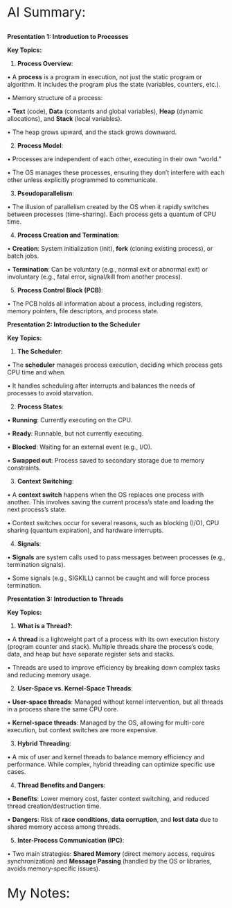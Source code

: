 <p style = "font-size: 30px;"> AI Summary:</p>

**Presentation 1: Introduction to Processes** 

**Key Topics:**

1. **Process Overview**:

• A **process** is a program in execution, not just the static program or algorithm. It includes the program plus the state (variables, counters, etc.).

• Memory structure of a process:

• **Text** (code), **Data** (constants and global variables), **Heap** (dynamic allocations), and **Stack** (local variables).

• The heap grows upward, and the stack grows downward.

2. **Process Model**:

• Processes are independent of each other, executing in their own “world.”

• The OS manages these processes, ensuring they don’t interfere with each other unless explicitly programmed to communicate.

3. **Pseudoparallelism**:

• The illusion of parallelism created by the OS when it rapidly switches between processes (time-sharing). Each process gets a quantum of CPU time.

4. **Process Creation and Termination**:

• **Creation**: System initialization (init), **fork** (cloning existing process), or batch jobs.

• **Termination**: Can be voluntary (e.g., normal exit or abnormal exit) or involuntary (e.g., fatal error, signal/kill from another process).

5. **Process Control Block (PCB)**:

• The PCB holds all information about a process, including registers, memory pointers, file descriptors, and process state.


**Presentation 2: Introduction to the Scheduler** 

**Key Topics:**

1. **The Scheduler**:

• The **scheduler** manages process execution, deciding which process gets CPU time and when.

• It handles scheduling after interrupts and balances the needs of processes to avoid starvation.

2. **Process States**:

• **Running**: Currently executing on the CPU.

• **Ready**: Runnable, but not currently executing.

• **Blocked**: Waiting for an external event (e.g., I/O).

• **Swapped out**: Process saved to secondary storage due to memory constraints.

3. **Context Switching**:

• A **context switch** happens when the OS replaces one process with another. This involves saving the current process’s state and loading the next process’s state.

• Context switches occur for several reasons, such as blocking (I/O), CPU sharing (quantum expiration), and hardware interrupts.

4. **Signals**:

• **Signals** are system calls used to pass messages between processes (e.g., termination signals).

• Some signals (e.g., SIGKILL) cannot be caught and will force process termination.


**Presentation 3: Introduction to Threads** 

**Key Topics:**

  

1. **What is a Thread?**:

• A **thread** is a lightweight part of a process with its own execution history (program counter and stack). Multiple threads share the process’s code, data, and heap but have separate register sets and stacks.

• Threads are used to improve efficiency by breaking down complex tasks and reducing memory usage.

2. **User-Space vs. Kernel-Space Threads**:

• **User-space threads**: Managed without kernel intervention, but all threads in a process share the same CPU core.

• **Kernel-space threads**: Managed by the OS, allowing for multi-core execution, but context switches are more expensive.

3. **Hybrid Threading**:

• A mix of user and kernel threads to balance memory efficiency and performance. While complex, hybrid threading can optimize specific use cases.

4. **Thread Benefits and Dangers**:

• **Benefits**: Lower memory cost, faster context switching, and reduced thread creation/destruction time.

• **Dangers**: Risk of **race conditions**, **data corruption**, and **lost data** due to shared memory access among threads.

5. **Inter-Process Communication (IPC)**:

• Two main strategies: **Shared Memory** (direct memory access, requires synchronization) and **Message Passing** (handled by the OS or libraries, avoids memory-specific issues).


<p style = "font-size: 30px;"> My Notes:</p>

